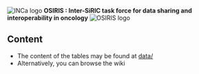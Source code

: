   ![INCa logo](https://raw.githubusercontent.com/siric-osiris/OSIRIS/master/logo_inca.jpg)
**OSIRIS : Inter-SiRIC task force for data sharing and interoperability in oncology**
  ![OSIRIS logo](https://raw.githubusercontent.com/siric-osiris/OSIRIS/master/osiris.png)
  
## Content
* The content of the tables may be found at [data/](data/)
* Alternatively, you can browse the wiki
